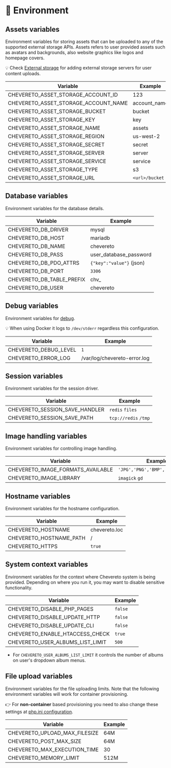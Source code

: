 # 🗿 Environment

## Assets variables

Environment variables for storing assets that can be uploaded to any of the supported external storage APIs. Assets refers to user provided assets such as avatars and backgrounds, also website graphics like logos and homepage covers.

💡 Check [External storage](../../admin/features/external-storage.md) for adding external storage servers for user content uploads.

| Variable                             | Example        |
| ------------------------------------ | -------------- |
| CHEVERETO_ASSET_STORAGE_ACCOUNT_ID   | 123            |
| CHEVERETO_ASSET_STORAGE_ACCOUNT_NAME | account_name   |
| CHEVERETO_ASSET_STORAGE_BUCKET       | bucket         |
| CHEVERETO_ASSET_STORAGE_KEY          | key            |
| CHEVERETO_ASSET_STORAGE_NAME         | assets         |
| CHEVERETO_ASSET_STORAGE_REGION       | us-west-2      |
| CHEVERETO_ASSET_STORAGE_SECRET       | secret         |
| CHEVERETO_ASSET_STORAGE_SERVER       | server         |
| CHEVERETO_ASSET_STORAGE_SERVICE      | service        |
| CHEVERETO_ASSET_STORAGE_TYPE         | s3             |
| CHEVERETO_ASSET_STORAGE_URL          | `<url>/bucket` |

## Database variables

Environment variables for the database details.

| Variable                  | Example                  |
| ------------------------- | ------------------------ |
| CHEVERETO_DB_DRIVER       | mysql                    |
| CHEVERETO_DB_HOST         | mariadb                  |
| CHEVERETO_DB_NAME         | chevereto                |
| CHEVERETO_DB_PASS         | user_database_password   |
| CHEVERETO_DB_PDO_ATTRS    | `{"key":"value"}` (json) |
| CHEVERETO_DB_PORT         | `3306`                   |
| CHEVERETO_DB_TABLE_PREFIX | chv_                     |
| CHEVERETO_DB_USER         | chevereto                |

## Debug variables

Environment variables for [debug](../../developer/how-to/debug.md).

💡 When using Docker it logs to `/dev/stderr` regardless this configuration.

| Variable              | Example                      |
| --------------------- | ---------------------------- |
| CHEVERETO_DEBUG_LEVEL | `1`                          |
| CHEVERETO_ERROR_LOG   | /var/log/chevereto-error.log |

## Session variables

Environment variables for the session driver.

| Variable                       | Example              |
| ------------------------------ | -------------------- |
| CHEVERETO_SESSION_SAVE_HANDLER | `redis` `files`      |
| CHEVERETO_SESSION_SAVE_PATH    | `tcp://redis` `/tmp` |

## Image handling variables

Environment variables for controlling image handling.

| Variable                          | Example                          |
| --------------------------------- | -------------------------------- |
| CHEVERETO_IMAGE_FORMATS_AVAILABLE | `'JPG','PNG','BMP','GIF','WEBP'` |
| CHEVERETO_IMAGE_LIBRARY           | `imagick` `gd`                   |

## Hostname variables

Environment variables for the hostname configuration.

| Variable                | Example       |
| ----------------------- | ------------- |
| CHEVERETO_HOSTNAME      | chevereto.loc |
| CHEVERETO_HOSTNAME_PATH | /             |
| CHEVERETO_HTTPS         | `true`        |

## System context variables

Environment variables for the context where Chevereto system is being provided. Depending on where you run it, you may want to disable sensitive functionality.

| Variable                         | Example |
| -------------------------------- | ------- |
| CHEVERETO_DISABLE_PHP_PAGES      | `false` |
| CHEVERETO_DISABLE_UPDATE_HTTP    | `false` |
| CHEVERETO_DISABLE_UPDATE_CLI     | `false` |
| CHEVERETO_ENABLE_HTACCESS_CHECK  | `true`  |
| CHEVERETO_USER_ALBUMS_LIST_LIMIT | `500`   |

* For `CHEVERETO_USER_ALBUMS_LIST_LIMIT` it controls the number of albums on user's dropdown album menus.

## File upload variables

Environment variables for the file uploading limits. Note that the following environment variables will work for container provisioning.

👉 For **non-container** based provisioning you need to also change these settings at [php.ini configuration](../stack/php.md#php-configuration).

| Variable                      | Example |
| ----------------------------- | ------- |
| CHEVERETO_UPLOAD_MAX_FILESIZE | 64M     |
| CHEVERETO_POST_MAX_SIZE       | 64M     |
| CHEVERETO_MAX_EXECUTION_TIME  | 30      |
| CHEVERETO_MEMORY_LIMIT        | 512M    |
